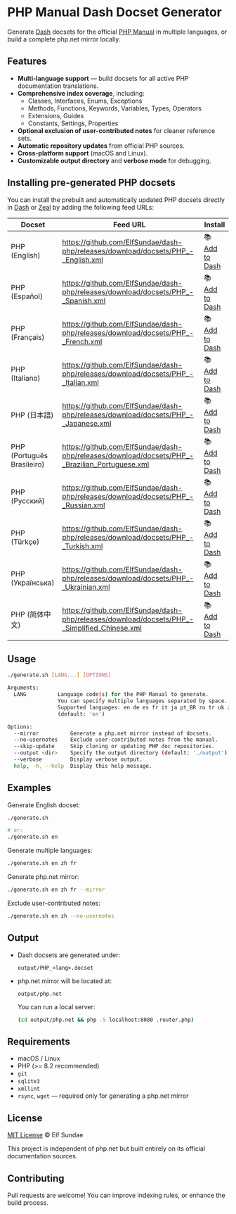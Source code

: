 # PHP Manual Dash Docset Generator

Generate [Dash](https://kapeli.com/dash) docsets for the official [PHP Manual](https://www.php.net/docs.php) in multiple languages, or build a complete php.net mirror locally.

## Features

- **Multi-language support** — build docsets for all active PHP documentation translations.
- **Comprehensive index coverage**, including:
  - Classes, Interfaces, Enums, Exceptions
  - Methods, Functions, Keywords, Variables, Types, Operators
  - Extensions, Guides
  - Constants, Settings, Properties
- **Optional exclusion of user-contributed notes** for cleaner reference sets.
- **Automatic repository updates** from official PHP sources.
- **Cross-platform support** (macOS and Linux).
- **Customizable output directory** and **verbose mode** for debugging.

## Installing pre-generated PHP docsets

You can install the prebuilt and automatically updated PHP docsets directly in [Dash](https://kapeli.com/dash) or [Zeal](https://zealdocs.org) by adding the following feed URLs:

| Docset                     | Feed URL                                                                                         | Install                                                                                                                       |
| -------------------------- | ------------------------------------------------------------------------------------------------ | ----------------------------------------------------------------------------------------------------------------------------- |
| PHP (English)              | <https://github.com/ElfSundae/dash-php/releases/download/docsets/PHP_-_English.xml>              | 📚 [Add to Dash](https://elfsundae.github.io/dash-php/feed/?lang=en "Add PHP (English) docset feed to Dash")                 |
| PHP (Español)              | <https://github.com/ElfSundae/dash-php/releases/download/docsets/PHP_-_Spanish.xml>              | 📚 [Add to Dash](https://elfsundae.github.io/dash-php/feed/?lang=es "Add PHP (Español) docset feed to Dash")                 |
| PHP (Français)             | <https://github.com/ElfSundae/dash-php/releases/download/docsets/PHP_-_French.xml>               | 📚 [Add to Dash](https://elfsundae.github.io/dash-php/feed/?lang=fr "Add PHP (Français) docset feed to Dash")                |
| PHP (Italiano)             | <https://github.com/ElfSundae/dash-php/releases/download/docsets/PHP_-_Italian.xml>              | 📚 [Add to Dash](https://elfsundae.github.io/dash-php/feed/?lang=it "Add PHP (Italiano) docset feed to Dash")                |
| PHP (日本語)               | <https://github.com/ElfSundae/dash-php/releases/download/docsets/PHP_-_Japanese.xml>             | 📚 [Add to Dash](https://elfsundae.github.io/dash-php/feed/?lang=ja "Add PHP (日本語) docset feed to Dash")                  |
| PHP (Português Brasileiro) | <https://github.com/ElfSundae/dash-php/releases/download/docsets/PHP_-_Brazilian_Portuguese.xml> | 📚 [Add to Dash](https://elfsundae.github.io/dash-php/feed/?lang=pt_BR "Add PHP (Português Brasileiro) docset feed to Dash") |
| PHP (Русский)              | <https://github.com/ElfSundae/dash-php/releases/download/docsets/PHP_-_Russian.xml>              | 📚 [Add to Dash](https://elfsundae.github.io/dash-php/feed/?lang=ru "Add PHP (Русский) docset feed to Dash")                 |
| PHP (Türkçe)               | <https://github.com/ElfSundae/dash-php/releases/download/docsets/PHP_-_Turkish.xml>              | 📚 [Add to Dash](https://elfsundae.github.io/dash-php/feed/?lang=tr "Add PHP (Türkçe) docset feed to Dash")                  |
| PHP (Українська)           | <https://github.com/ElfSundae/dash-php/releases/download/docsets/PHP_-_Ukrainian.xml>            | 📚 [Add to Dash](https://elfsundae.github.io/dash-php/feed/?lang=uk "Add PHP (Українська) docset feed to Dash")              |
| PHP (简体中文)             | <https://github.com/ElfSundae/dash-php/releases/download/docsets/PHP_-_Simplified_Chinese.xml>   | 📚 [Add to Dash](https://elfsundae.github.io/dash-php/feed/?lang=zh "Add PHP (简体中文) docset feed to Dash")                |

## Usage

```bash
./generate.sh [LANG...] [OPTIONS]

Arguments:
  LANG          Language code(s) for the PHP Manual to generate.
                You can specify multiple languages separated by space.
                Supported languages: en de es fr it ja pt_BR ru tr uk zh
                (default: 'en')

Options:
  --mirror          Generate a php.net mirror instead of docsets.
  --no-usernotes    Exclude user-contributed notes from the manual.
  --skip-update     Skip cloning or updating PHP doc repositories.
  --output <dir>    Specify the output directory (default: './output').
  --verbose         Display verbose output.
  help, -h, --help  Display this help message.
```

## Examples

Generate English docset:

```bash
./generate.sh

# or:
./generate.sh en
```

Generate multiple languages:

```bash
./generate.sh en zh fr
```

Generate php.net mirror:

```bash
./generate.sh en zh fr --mirror
```

Exclude user-contributed notes:

```bash
./generate.sh en zh --no-usernotes
```

## Output

- Dash docsets are generated under:
  ```
  output/PHP_<lang>.docset
  ```
- php.net mirror will be located at:
  ```
  output/php.net
  ```
  You can run a local server:
  ```bash
  (cd output/php.net && php -S localhost:8080 .router.php)
  ```

## Requirements

- macOS / Linux
- PHP (>= 8.2 recommended)
- `git`
- `sqlite3`
- `xmllint`
- `rsync`, `wget` — required only for generating a php.net mirror

## License

[MIT License](LICENSE) © Elf Sundae

This project is independent of php.net but built entirely on its official documentation sources.

## Contributing

Pull requests are welcome! You can improve indexing rules, or enhance the build process.
